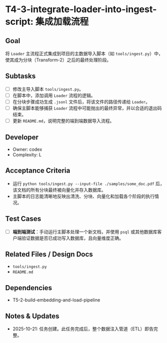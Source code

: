 # T4-3-integrate-loader-into-ingest-script: 集成加载流程

## Goal
将 `Loader` 主流程正式集成到项目的主数据导入脚本（如 `tools/ingest.py`）中，使其成为分块（Transform-2）之后的最终处理阶段。

## Subtasks
- [ ] 修改主导入脚本 `tools/ingest.py`。
- [ ] 在脚本中，添加调用 `Loader` 流程的逻辑。
- [ ] 在分块步骤成功生成 `.jsonl` 文件后，将该文件的路径传递给 `Loader`。
- [ ] 确保主脚本能够捕获 `Loader` 流程中可能抛出的最终异常，并以合适的退出码结束。
- [ ] 更新 `README.md`，说明完整的端到端数据导入流程。

## Developer
- Owner: codex
- Complexity: L

## Acceptance Criteria
- 运行 `python tools/ingest.py --input-file ./samples/some_doc.pdf` 后，该文档的所有分块最终被向量化并存入数据库。
- 主脚本的日志能清晰地反映出清洗、分块、向量化和加载各个阶段的执行情况。

## Test Cases
- [ ] **端到端测试**：手动运行主脚本处理一个新文档，并使用 `psql` 或其他数据库客户端验证数据是否已成功写入数据库，且向量维度正确。

## Related Files / Design Docs
- `tools/ingest.py`
- `README.md`

## Dependencies
- T5-2-build-embedding-and-load-pipeline

## Notes & Updates
- 2025-10-21: 任务创建。此任务完成后，整个数据注入管道（ETL）即告完整。